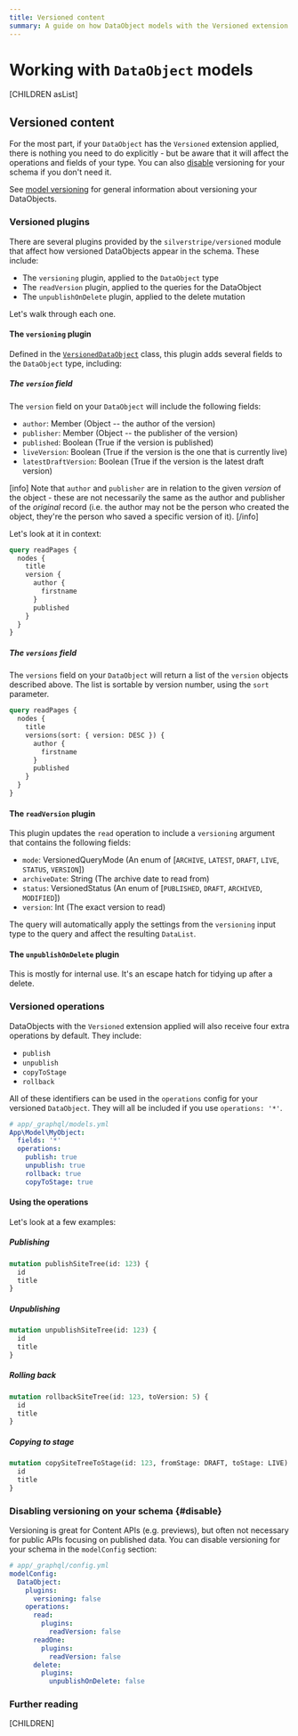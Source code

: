 ```yaml
---
title: Versioned content
summary: A guide on how DataObject models with the Versioned extension behave in GraphQL schemas
---
```


# Working with `DataObject` models

[CHILDREN asList]

## Versioned content

For the most part, if your `DataObject` has the `Versioned` extension applied, there is nothing you need to do
explicitly - but be aware that it will affect the operations and fields of your type.
You can also [disable](#disable) versioning for your schema if you don't need it.

See [model versioning](/developer_guides/model/versioning) for general information about versioning your DataObjects.

### Versioned plugins

There are several plugins provided by the `silverstripe/versioned` module that affect how versioned DataObjects
appear in the schema. These include:

- The `versioning` plugin, applied to the `DataObject` type
- The `readVersion` plugin, applied to the queries for the DataObject
- The `unpublishOnDelete` plugin, applied to the delete mutation

Let's walk through each one.

#### The `versioning` plugin

Defined in the [`VersionedDataObject`](api:SilverStripe\Versioned\GraphQL\Plugins\VersionedDataObject) class, this plugin adds
several fields to the `DataObject` type, including:

##### The `version` field

The `version` field on your `DataObject` will include the following fields:

- `author`: Member (Object -- the author of the version)
- `publisher`: Member (Object -- the publisher of the version)
- `published`: Boolean (True if the version is published)
- `liveVersion`: Boolean (True if the version is the one that is currently live)
- `latestDraftVersion`: Boolean (True if the version is the latest draft version)

[info]
Note that `author` and `publisher` are in relation to the given *version* of the object - these are
not necessarily the same as the author and publisher of the *original* record (i.e. the author may not
be the person who created the object, they're the person who saved a specific version of it).
[/info]

Let's look at it in context:

```graphql
query readPages {
  nodes {
    title
    version {
      author {
        firstname
      }
      published
    }
  }
}
```

##### The `versions` field

The `versions` field on your `DataObject` will return a list of the `version` objects described above.
The list is sortable by version number, using the `sort` parameter.

```graphql
query readPages {
  nodes {
    title
    versions(sort: { version: DESC }) {
      author {
        firstname
      }
      published
    }
  }
}
```

#### The `readVersion` plugin

This plugin updates the `read` operation to include a `versioning` argument that contains the following
fields:

- `mode`: VersionedQueryMode (An enum of [`ARCHIVE`, `LATEST`, `DRAFT`, `LIVE`, `STATUS`, `VERSION`])
- `archiveDate`: String (The archive date to read from)
- `status`: VersionedStatus (An enum of [`PUBLISHED`, `DRAFT`, `ARCHIVED`, `MODIFIED`])
- `version`: Int (The exact version to read)

The query will automatically apply the settings from the `versioning` input type to the query and affect
the resulting `DataList`.

#### The `unpublishOnDelete` plugin

This is mostly for internal use. It's an escape hatch for tidying up after a delete.

### Versioned operations

DataObjects with the `Versioned` extension applied will also receive four extra operations
by default. They include:

- `publish`
- `unpublish`
- `copyToStage`
- `rollback`

All of these identifiers can be used in the `operations` config for your versioned
`DataObject`. They will all be included if you use `operations: '*'`.

```yml
# app/_graphql/models.yml
App\Model\MyObject:
  fields: '*'
  operations:
    publish: true
    unpublish: true
    rollback: true
    copyToStage: true
```

#### Using the operations

Let's look at a few examples:

##### Publishing

```graphql
mutation publishSiteTree(id: 123) {
  id
  title
}
```

##### Unpublishing

```graphql
mutation unpublishSiteTree(id: 123) {
  id
  title
}
```

##### Rolling back

```graphql
mutation rollbackSiteTree(id: 123, toVersion: 5) {
  id
  title
}
```

##### Copying to stage

```graphql
mutation copySiteTreeToStage(id: 123, fromStage: DRAFT, toStage: LIVE) {
  id
  title
}
```

### Disabling versioning on your schema {#disable}

Versioning is great for Content APIs (e.g. previews), but often not necessary for public APIs focusing on published data.
You can disable versioning for your schema in the `modelConfig` section:

```yml
# app/_graphql/config.yml
modelConfig:
  DataObject:
    plugins:
      versioning: false
    operations:
      read:
        plugins:
          readVersion: false
      readOne:
        plugins:
          readVersion: false
      delete:
        plugins:
          unpublishOnDelete: false
```

### Further reading

[CHILDREN]
